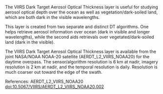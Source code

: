 The VIIRS Dark Target Aerosol Optical Thickness layer is useful for studying aerosol optical depth over the ocean as well as vegetation/dark-soiled land, which are both dark in the visible wavelengths.

This layer is created from two separate and distinct DT algorithms. One helps retrieve aerosol information over ocean (dark in visible and longer wavelengths), while the second aids retrievals over vegetated/dark-soiled land (dark in the visible).

The VIIRS Dark Target Aerosol Optical Thickness layer is available from the joint NASA/NOAA NOAA-20 satellite (AERDT_L2_VIIRS_NOAA20) for the daytime overpass. The sensor/algorithm resolution is 6 km at nadir, imagery resolution is 2 km at nadir, and the temporal resolution is daily. Resolution is much coarser out toward the edge of the swath.

References: AERDT_L2_VIIRS_NOAA20 [doi:10.5067/VIIRS/AERDT_L2_VIIRS_NOAA20.002](https://doi.org/10.5067/VIIRS/AERDT_L2_VIIRS_NOAA20.002)